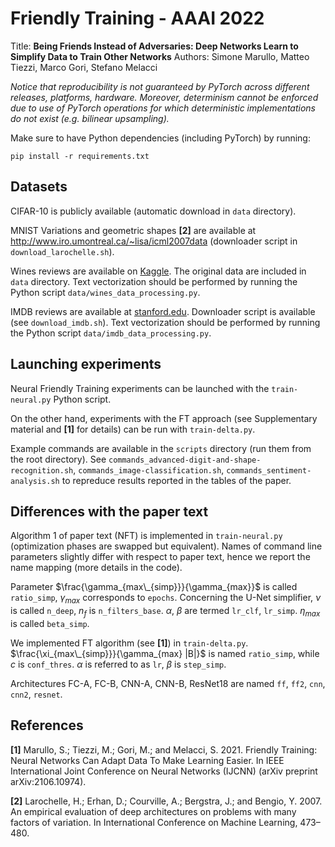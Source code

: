 # Friendly Training - AAAI 2022
Title: **Being Friends Instead of Adversaries: Deep Networks Learn to Simplify Data to Train Other Networks**
Authors: Simone Marullo, Matteo Tiezzi, Marco Gori, Stefano Melacci

_Notice that reproducibility is not guaranteed by PyTorch across different releases, platforms, hardware. Moreover, determinism cannot be enforced due to use of PyTorch operations for which deterministic implementations do not exist (e.g. bilinear upsampling)._

Make sure to have Python dependencies (including PyTorch) by running:
```
pip install -r requirements.txt
```

## Datasets
CIFAR-10 is publicly available (automatic download in `data` directory).

MNIST Variations and geometric shapes **[2]** are available at http://www.iro.umontreal.ca/~lisa/icml2007data (downloader script in `download_larochelle.sh`).

Wines reviews are available on [Kaggle](https://www.kaggle.com/zynicide/wine-reviews). The original data are included in `data` directory. Text vectorization should be performed by running the Python script `data/wines_data_processing.py`.

IMDB reviews are available at [stanford.edu](http://ai.stanford.edu/~amaas/data/sentiment/). Downloader script is available (see `download_imdb.sh`). Text vectorization should be performed by running the Python script `data/imdb_data_processing.py`.


## Launching experiments
Neural Friendly Training experiments can be launched with the `train-neural.py` Python script.

On the other hand, experiments with the FT approach (see Supplementary material and **[1]** for details) can be run with `train-delta.py`.

Example commands are available in the `scripts` directory (run them from the root directory). See `commands_advanced-digit-and-shape-recognition.sh`, `commands_image-classification.sh`, `commands_sentiment-analysis.sh` to repreduce results reported in the tables of the paper.

## Differences with the paper text
Algorithm 1 of paper text (NFT) is implemented in `train-neural.py` (optimization phases are swapped but equivalent).
Names of command line parameters slightly differ with respect to paper text, hence we report the name mapping (more details in the code).

Parameter $\frac{\gamma_{max\_{simp}}}{\gamma_{max}}$ is called `ratio_simp`, $\gamma_{max}$ corresponds to `epochs`.
Concerning the U-Net simplifier, $\nu$ is called `n_deep`, $n_f$ is `n_filters_base`.
$\alpha$, $\beta$ are termed `lr_clf`, `lr_simp`. $\eta_{max}$ is called `beta_simp`.

We implemented FT algorithm (see **[1]**) in `train-delta.py`.
$\frac{\xi_{max\_{simp}}}{\gamma_{max} |B|}$ is named `ratio_simp`, while $c$ is `conf_thres`.
$\alpha$ is referred to as `lr`, $\beta$ is `step_simp`.

Architectures FC-A, FC-B, CNN-A, CNN-B, ResNet18 are named `ff`, `ff2`, `cnn`, `cnn2`, `resnet`.

## References
**[1]** Marullo, S.; Tiezzi, M.; Gori, M.; and Melacci, S. 2021.
Friendly Training: Neural Networks Can Adapt Data To Make Learning Easier. 
In IEEE International Joint Conference on Neural Networks (IJCNN) (arXiv preprint arXiv:2106.10974).

**[2]** Larochelle, H.; Erhan, D.; Courville, A.; Bergstra, J.; and Bengio, Y. 2007.
An empirical evaluation of deep architectures on problems with many factors of variation. 
In International Conference on Machine Learning, 473–480.
